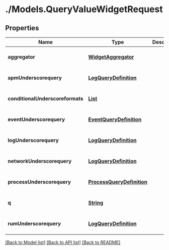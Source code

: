 # ./Models.QueryValueWidgetRequest
## Properties

Name | Type | Description | Notes
------------ | ------------- | ------------- | -------------
**aggregator** | [**WidgetAggregator**][1] |  | [optional] [default to null]
**apmUnderscorequery** | [**LogQueryDefinition**][2] |  | [optional] [default to null]
**conditionalUnderscoreformats** | [**List**][3] |  | [optional] [default to null]
**eventUnderscorequery** | [**EventQueryDefinition**][4] |  | [optional] [default to null]
**logUnderscorequery** | [**LogQueryDefinition**][2] |  | [optional] [default to null]
**networkUnderscorequery** | [**LogQueryDefinition**][2] |  | [optional] [default to null]
**processUnderscorequery** | [**ProcessQueryDefinition**][5] |  | [optional] [default to null]
**q** | [**String**][6] |  | [optional] [default to null]
**rumUnderscorequery** | [**LogQueryDefinition**][2] |  | [optional] [default to null]

[[Back to Model list]][7] [[Back to API list]][8] [[Back to README]][9]

[1]: WidgetAggregator.md
[2]: LogQueryDefinition.md
[3]: WidgetConditionalFormat.md
[4]: EventQueryDefinition.md
[5]: ProcessQueryDefinition.md
[6]: string.md
[7]: ../README.md#documentation-for-models
[8]: ../README.md#documentation-for-api-endpoints
[9]: ../README.md
